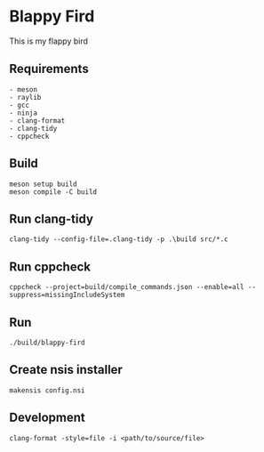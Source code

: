 # Blappy Fird

This is my flappy bird

## Requirements

```
- meson
- raylib
- gcc
- ninja
- clang-format
- clang-tidy
- cppcheck
```

## Build

```
meson setup build
meson compile -C build
```

## Run clang-tidy

```
clang-tidy --config-file=.clang-tidy -p .\build src/*.c 
```

## Run cppcheck

```
cppcheck --project=build/compile_commands.json --enable=all --suppress=missingIncludeSystem
```

## Run

```
./build/blappy-fird
```

## Create nsis installer

```
makensis config.nsi
```

## Development

```
clang-format -style=file -i <path/to/source/file>
```
